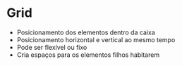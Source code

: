 # Grid

* Posicionamento dos elementos dentro da caixa 
* Posicionamento horizontal e vertical ao mesmo tempo
* Pode ser flexível ou fixo
* Cria espaços para os elementos filhos habitarem